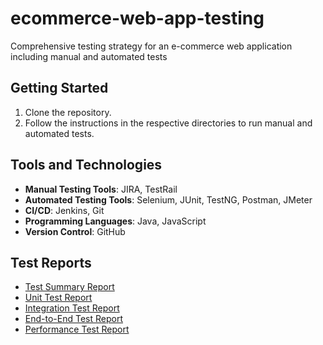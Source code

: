 # ecommerce-web-app-testing
Comprehensive testing strategy for an e-commerce web application including manual and automated tests


## Getting Started

1. Clone the repository.
2. Follow the instructions in the respective directories to run manual and automated tests.

## Tools and Technologies

- **Manual Testing Tools**: JIRA, TestRail
- **Automated Testing Tools**: Selenium, JUnit, TestNG, Postman, JMeter
- **CI/CD**: Jenkins, Git
- **Programming Languages**: Java, JavaScript
- **Version Control**: GitHub

## Test Reports

- [Test Summary Report](manual-testing/test-reports/test-summary-report.md)
- [Unit Test Report](automated-testing/unit-tests/unit-test-report.md)
- [Integration Test Report](automated-testing/integration-tests/integration-test-report.md)
- [End-to-End Test Report](automated-testing/e2e-tests/e2e-test-report.md)
- [Performance Test Report](automated-testing/performance-tests/performance-test-report.md)


